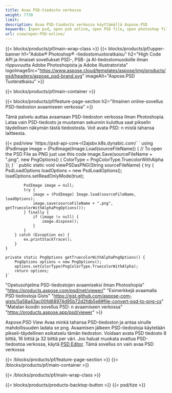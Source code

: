 ```yaml
---
title: Avaa PSD-tiedosto verkossa
weight: 7730
limit: 
description: Avaa PSD-tiedosto verkossa käyttämällä Aspose.PSD
keywords: [open psd, open psb online, open PSD file, open photoshop file, preview psd]
url: view/open-PSD-online/
---
```


{{< blocks/products/pf/main-wrap-class >}}
{{< blocks/products/pf/upper-banner h1="Adobe® Photoshop® -tiedostomuotoratkaisu" h2="High Code API ja ilmaiset sovellukset PSD-, PSB- ja AI-tiedostomuodoille ilman riippuvuutta Adobe Photoshopista ja Adobe Illustratorista" logoImageSrc="https://www.aspose.cloud/templates/aspose/img/products/psd/headers/aspose_psd-brand.svg" imageAlt="Aspose.PSD Tuoteratkaisu" >}}

{{< blocks/products/pf/main-container >}}

{{< blocks/products/pf/feature-page-section h2="Ilmainen online-sovellus PSD-tiedoston avaamiseen verkossa" >}}
<p>Tämä palvelu auttaa avaamaan PSD-tiedoston verkossa ilman Photoshopia. Lataa vain PSD-tiedosto ja muutaman sekunnin kuluttua saat pikselin täydellisen näkymän tästä tiedostosta. Voit avata PSD: n mistä tahansa laitteesta.</p>
{{< psd/view `https://psd-api-core-rl2ajsbv.k8s.dynabic.com/` 
`    using (PsdImage image = (PsdImage)Image.Load(sourceFileName))
    {
	    // To open the PSD File as PNG just use this code
        image.Save(sourceFileName + ".png",  new PngOptions() {  ColorType = PngColorType.TruecolorWithAlpha });
    }` 	`    public static void viewPSDasPNG(String sourceFileName) {
        try {
            PsdLoadOptions loadOptions = new PsdLoadOptions();
            loadOptions.setReadOnlyMode(true);
            
            PsdImage image = null;
            try {
                image = (PsdImage) Image.load(sourceFileName, loadOptions);
                image.save(sourceFileName + ".png", getTruecolorWithAlphaPngOptions());
            } finally {
                if (image != null) {
                    image.dispose();
                }
            }
        } catch (Exception ex) {
            ex.printStackTrace();
        }
    }
    
    private static PngOptions getTruecolorWithAlphaPngOptions() {
        PngOptions options = new PngOptions();
        options.setColorType(PngColorType.TruecolorWithAlpha);
        return options;
    }` 
"Opetusohjelma PSD-tiedostojen avaamiseksi ilman Photoshopia" "https://products.aspose.com/psd/net/viewer/" 
"Esimerkkejä avaamalla PSD tiedostoja Gists" "https://gist.github.com/aspose-com-gists/5a58a43ac00fd68974d95b72d2fdb5e8#file-convert-psd-to-png-cs" 
"Matalan koodin sovellus PSD: n avaamiseen verkossa" "https://products.aspose.app/psd/viewer" >}}
<p>Aspose.PSD View Avaa minkä tahansa PSD-tiedoston ja antaa sinulle mahdollisuuden ladata se png. Avaamisen jälkeen PSD-tiedostoja käytetään pikseli-täydellinen esikatselu tämän tiedoston. Voidaan avata PSD tiedosto 8 bittiä, 16 bittiä ja 32 bittiä per väri. Jos haluat muokata avattua PSD-tiedostoa verkossa, käytä <a href="https://products.aspose.app/psd/editor">PSD Editor</a>. Tämä sovellus on vain avaa PSD verkossa</p>
{{< /blocks/products/pf/feature-page-section >}}
{{< /blocks/products/pf/main-container >}}


{{< /blocks/products/pf/main-wrap-class >}}

{{< blocks/products/products-backtop-button >}}
{{< psd/tize >}}
